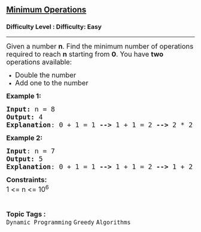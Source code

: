 <h2><a href="https://www.geeksforgeeks.org/problems/find-optimum-operation4504/1?page=1&category=Dynamic%20Programming&difficulty=Easy&sortBy=submissions">Minimum Operations</a></h2><h3>Difficulty Level : Difficulty: Easy</h3><hr><div class="problems_problem_content__Xm_eO"><p><span style="font-size: 18px;">Given a number <strong>n</strong>. Find the minimum number of operations required to reach <strong>n</strong> starting from <strong>0</strong>. You have <strong>two </strong>operations available:</span></p>
<ul>
<li><span style="font-size: 18px;">Double the number </span></li>
<li><span style="font-size: 18px;">Add one to the number</span></li>
</ul>
<p><span style="font-size: 18px;"><strong>Example 1:</strong></span></p>
<pre><span style="font-size: 18px;"><strong>Input: </strong>n = 8
<strong>Output:</strong> 4
<strong>Explanation</strong>: 0 + 1 = 1 <strong>--&gt;</strong> 1 + 1 = 2 <strong>--&gt;</strong> 2 * 2 = 4 <strong>--&gt;</strong> 4 * 2 = 8.
</span></pre>
<p><span style="font-size: 18px;"><strong>Example 2:</strong></span></p>
<pre><span style="font-size: 18px;"><strong>Input</strong>: n = 7
<strong>Output:</strong> 5
<strong>Explanation</strong>: 0 + 1 = 1 <strong>--&gt;</strong> 1 + 1 = 2 <strong>--&gt;</strong> 1 + 2 = 3 <strong>--&gt;</strong> 3 * 2 = 6 <strong>--&gt;</strong> 6 + 1 = 7.</span></pre>
<p><span style="font-size: 18px;"><strong>Constraints:</strong><br>1 &lt;= n &lt;= 10<sup>6</sup></span></p></div><br><p><span style=font-size:18px><strong>Topic Tags : </strong><br><code>Dynamic Programming</code>&nbsp;<code>Greedy</code>&nbsp;<code>Algorithms</code>&nbsp;